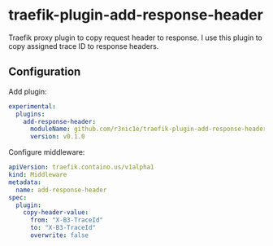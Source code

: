 # traefik-plugin-add-response-header

Traefik proxy plugin to copy request header to response.
I use this plugin to copy assigned trace ID to response headers.

## Configuration

Add plugin:
```yaml
experimental:
  plugins:
    add-response-header:
      moduleName: github.com/r3nic1e/traefik-plugin-add-response-header
      version: v0.1.0
```

Configure middleware:
```yaml
apiVersion: traefik.containo.us/v1alpha1
kind: Middleware
metadata:
  name: add-response-header
spec:
  plugin:
    copy-header-value:
      from: "X-B3-TraceId"
      to: "X-B3-TraceId"
      overwrite: false
```